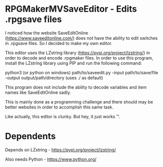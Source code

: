 # RPGMakerMVSaveEditor - Edits .rpgsave files

I noticed how the website SaveEditOnline (https://www.saveeditonline.com/) does not have the ability to edit switches in .rpgsave files.
So I decided to make my own editor.

This editor uses the LZstring library (https://pypi.org/project/lzstring/) in order to decode and encode .rpgmaker files.
In order to use this program, install the LZstring library using PIP and run the following command:

python3 (or python on windows) path/to/saveedit.py -input path/to/save/file -output output/path/directory (uses ./ as default)

This program does not include the ability to decode variables and item names like SaveEditOnline sadly.

This is mainly done as a programming challenge and there should may be better websites in order to accomplish this same task.

Like actually, this editor is clunky. But hey, it just works :tm:.

# Dependents
Depends on LZstring - https://pypi.org/project/lzstring/

Also needs Python - https://www.python.org/
